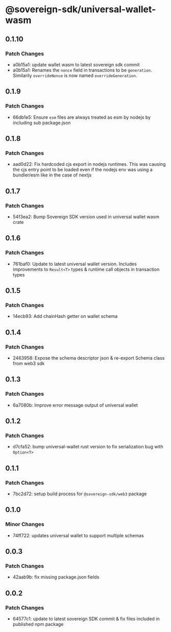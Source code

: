 # @sovereign-sdk/universal-wallet-wasm

## 0.1.10

### Patch Changes

- a0b15a1: update wallet wasm to latest sovereign sdk commit
- a0b15a1: Renames the `nonce` field in transactions to be `generation`.
  Similarily `overrideNonce` is now named `overrideGeneration`.

## 0.1.9

### Patch Changes

- 66db1e5: Ensure `esm` files are always treated as esm by nodejs by including sub package.json

## 0.1.8

### Patch Changes

- aad0d22: Fix hardcoded cjs export in nodejs runtimes. This was causing the cjs entry point to be loaded even if the nodejs env was using a bundler/esm like in the case of nextjs

## 0.1.7

### Patch Changes

- 54f3ea2: Bump Sovereign SDK version used in universal wallet wasm crate

## 0.1.6

### Patch Changes

- 761baf0: Update to latest universal wallet version. Includes improvements to `Result<T>` types & runtime call objects in transaction types

## 0.1.5

### Patch Changes

- 14ecb93: Add chainHash getter on wallet schema

## 0.1.4

### Patch Changes

- 2463958: Expose the schema descriptor json & re-export Schema class from web3 sdk

## 0.1.3

### Patch Changes

- 6a7080b: Improve error message output of universal wallet

## 0.1.2

### Patch Changes

- d7cfa52: bump universal-wallet rust version to fix serialization bug with `Option<T>`

## 0.1.1

### Patch Changes

- 7bc2d72: setup build process for `@sovereign-sdk/web3` package

## 0.1.0

### Minor Changes

- 74ff722: updates universal wallet to support multiple schemas

## 0.0.3

### Patch Changes

- 42aab9b: fix missing package.json fields

## 0.0.2

### Patch Changes

- 64577c1: update to latest sovereign SDK commit & fix files included in published npm package
